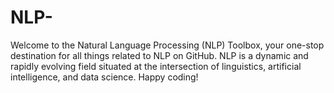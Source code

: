 # NLP-
Welcome to the Natural Language Processing (NLP) Toolbox, your one-stop destination for all things related to NLP on GitHub. NLP is a dynamic and rapidly evolving field situated at the intersection of linguistics, artificial intelligence, and data science.  Happy coding!
